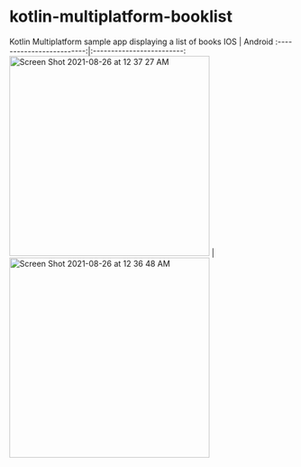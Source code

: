 # kotlin-multiplatform-booklist
Kotlin Multiplatform sample app displaying a list of books
IOS             |             Android
:-------------------------:|:-------------------------:
<img width="355" alt="Screen Shot 2021-08-26 at 12 37 27 AM" src="https://user-images.githubusercontent.com/9908600/130921451-c1616711-1ffd-4e72-80c2-c13f461937eb.png"> | <img width="355" alt="Screen Shot 2021-08-26 at 12 36 48 AM" src="https://user-images.githubusercontent.com/9908600/130921457-8da37737-4289-4a0a-89cf-1e351b84a458.png">

